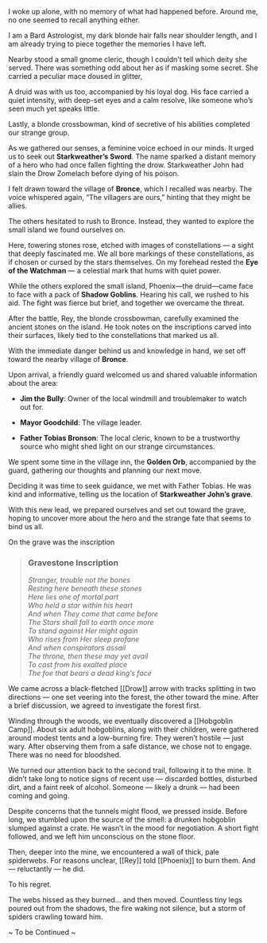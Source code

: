 I woke up alone, with no memory of what had happened before. Around me, no one seemed to recall anything either.

I am a Bard Astrologist, my dark blonde hair falls near shoulder length, and I am already trying to piece together the memories I have left.

Nearby stood a small gnome cleric, though I couldn't tell which deity she served. There was something odd about her as if masking some secret. She carried a peculiar mace doused in glitter, 

A druid was with us too, accompanied by his loyal dog. His face carried a quiet intensity, with deep-set eyes and a calm resolve, like someone who’s seen much yet speaks little.

Lastly, a blonde crossbowman, kind of secretive of his abilities completed our strange group.

As we gathered our senses, a feminine voice echoed in our minds. It urged us to seek out **Starkweather’s Sword**. The name sparked a distant memory of a hero who had once fallen fighting the drow. Starkweather John had slain the Drow Zomelach before dying of his poison.

I felt drawn toward the village of **Bronce**, which I recalled was nearby. The voice whispered again, “The villagers are ours,” hinting that they might be allies.

The others hesitated to rush to Bronce. Instead, they wanted to explore the small island we found ourselves on.

Here, towering stones rose, etched with images of constellations — a sight that deeply fascinated me. We all bore markings of these constellations, as if chosen or cursed by the stars themselves. On my forehead rested the **Eye of the Watchman** — a celestial mark that hums with quiet power.

While the others explored the small island, Phoenix—the druid—came face to face with a pack of **Shadow Goblins**. Hearing his call, we rushed to his aid. The fight was fierce but brief, and together we overcame the threat.

After the battle, Rey, the blonde crossbowman, carefully examined the ancient stones on the island. He took notes on the inscriptions carved into their surfaces, likely tied to the constellations that marked us all.

With the immediate danger behind us and knowledge in hand, we set off toward the nearby village of **Bronce**.

Upon arrival, a friendly guard welcomed us and shared valuable information about the area:

- **Jim the Bully**: Owner of the local windmill and troublemaker to watch out for.
    
- **Mayor Goodchild**: The village leader.
    
- **Father Tobias Bronson**: The local cleric, known to be a trustworthy source who might shed light on our strange circumstances.
    

We spent some time in the village inn, the **Golden Orb**, accompanied by the guard, gathering our thoughts and planning our next move.

Deciding it was time to seek guidance, we met with Father Tobias. He was kind and informative, telling us the location of **Starkweather John’s grave**.

With this new lead, we prepared ourselves and set out toward the grave, hoping to uncover more about the hero and the strange fate that seems to bind us all.

On the grave was the inscription 
> ### Gravestone Inscription  
> *Stranger, trouble not the bones*  
> *Resting here beneath these stones*  
> *Here lies one of mortal part*  
> *Who held a star within his heart*  
> *And when They come that came before*  
> *The Stars shall fall to earth once more*  
> *To stand against Her might again*  
> *Who rises from Her sleep profane*  
> *And when conspirators assail*  
> *The throne, then these may yet avail*  
> *To cast from his exalted place*  
> *The foe that bears a dead king’s face*

We came across a black-fletched [[Drow]] arrow with tracks splitting in two directions — one set veering into the forest, the other toward the mine. After a brief discussion, we agreed to investigate the forest first.

Winding through the woods, we eventually discovered a [[Hobgoblin Camp]]. About six adult hobgoblins, along with their children, were gathered around modest tents and a low-burning fire. They weren’t hostile — just wary. After observing them from a safe distance, we chose not to engage. There was no need for bloodshed.

We turned our attention back to the second trail, following it to the mine. It didn’t take long to notice signs of recent use — discarded bottles, disturbed dirt, and a faint reek of alcohol. Someone — likely a drunk — had been coming and going.

Despite concerns that the tunnels might flood, we pressed inside. Before long, we stumbled upon the source of the smell: a drunken hobgoblin slumped against a crate. He wasn’t in the mood for negotiation. A short fight followed, and we left him unconscious on the stone floor.

Then, deeper into the mine, we encountered a wall of thick, pale spiderwebs. For reasons unclear, [[Rey]] told [[Phoenix]] to burn them. And — reluctantly — he did.

To his regret.

The webs hissed as they burned... and then moved. Countless tiny legs poured out from the shadows, the fire waking not silence, but a storm of spiders crawling toward him.

~ To be Continued ~
